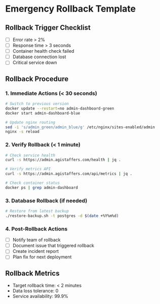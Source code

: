# Emergency Rollback Template

## Rollback Trigger Checklist
- [ ] Error rate > 2%
- [ ] Response time > 3 seconds
- [ ] Container health check failed
- [ ] Database connection lost
- [ ] Critical service down

## Rollback Procedure

### 1. Immediate Actions (< 30 seconds)
```bash
# Switch to previous version
docker update --restart=no admin-dashboard-green
docker start admin-dashboard-blue

# Update nginx routing
sed -i 's/admin_green/admin_blue/g' /etc/nginx/sites-enabled/admin
nginx -s reload
```

### 2. Verify Rollback (< 1 minute)
```bash
# Check service health
curl -s https://admin.agistaffers.com/health | jq .

# Verify metrics API
curl -s https://admin.agistaffers.com/api/metrics | jq .

# Check container status
docker ps | grep admin-dashboard
```

### 3. Database Rollback (if needed)
```bash
# Restore from latest backup
./restore-backup.sh -t postgres -d $(date +%Y%m%d)
```

### 4. Post-Rollback Actions
- [ ] Notify team of rollback
- [ ] Document issue that triggered rollback
- [ ] Create incident report
- [ ] Plan fix for next deployment

## Rollback Metrics
- Target rollback time: < 2 minutes
- Data loss tolerance: 0
- Service availability: 99.9%